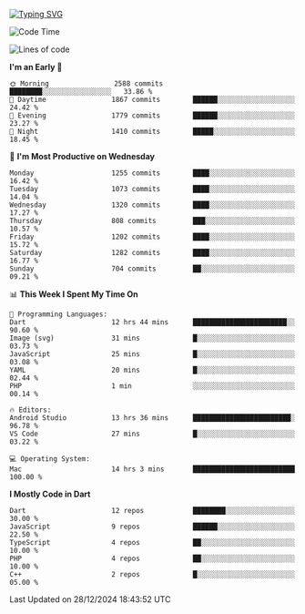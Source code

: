 
<a href="https://git.io/typing-svg"><img src="https://readme-typing-svg.demolab.com?font=Source+Code+Pro&pause=1000&random=false&width=435&lines=Hey+%F0%9F%A5%B6+iam+Yaskraz" alt="Typing SVG" /></a>
<!--START_SECTION:waka-->
![Code Time](http://img.shields.io/badge/Code%20Time-868%20hrs%2022%20mins-blue)

![Lines of code](https://img.shields.io/badge/From%20Hello%20World%20I%27ve%20Written-4.7%20million%20lines%20of%20code-blue)

**I'm an Early 🐤** 

```text
🌞 Morning                2588 commits        ████████░░░░░░░░░░░░░░░░░   33.86 % 
🌆 Daytime                1867 commits        ██████░░░░░░░░░░░░░░░░░░░   24.42 % 
🌃 Evening                1779 commits        ██████░░░░░░░░░░░░░░░░░░░   23.27 % 
🌙 Night                  1410 commits        █████░░░░░░░░░░░░░░░░░░░░   18.45 % 
```
📅 **I'm Most Productive on Wednesday** 

```text
Monday                   1255 commits        ████░░░░░░░░░░░░░░░░░░░░░   16.42 % 
Tuesday                  1073 commits        ████░░░░░░░░░░░░░░░░░░░░░   14.04 % 
Wednesday                1320 commits        ████░░░░░░░░░░░░░░░░░░░░░   17.27 % 
Thursday                 808 commits         ███░░░░░░░░░░░░░░░░░░░░░░   10.57 % 
Friday                   1202 commits        ████░░░░░░░░░░░░░░░░░░░░░   15.72 % 
Saturday                 1282 commits        ████░░░░░░░░░░░░░░░░░░░░░   16.77 % 
Sunday                   704 commits         ██░░░░░░░░░░░░░░░░░░░░░░░   09.21 % 
```


📊 **This Week I Spent My Time On** 

```text
💬 Programming Languages: 
Dart                     12 hrs 44 mins      ███████████████████████░░   90.60 % 
Image (svg)              31 mins             █░░░░░░░░░░░░░░░░░░░░░░░░   03.73 % 
JavaScript               25 mins             █░░░░░░░░░░░░░░░░░░░░░░░░   03.08 % 
YAML                     20 mins             █░░░░░░░░░░░░░░░░░░░░░░░░   02.44 % 
PHP                      1 min               ░░░░░░░░░░░░░░░░░░░░░░░░░   00.14 % 

🔥 Editors: 
Android Studio           13 hrs 36 mins      ████████████████████████░   96.78 % 
VS Code                  27 mins             █░░░░░░░░░░░░░░░░░░░░░░░░   03.22 % 

💻 Operating System: 
Mac                      14 hrs 3 mins       █████████████████████████   100.00 % 
```

**I Mostly Code in Dart** 

```text
Dart                     12 repos            ████████░░░░░░░░░░░░░░░░░   30.00 % 
JavaScript               9 repos             ██████░░░░░░░░░░░░░░░░░░░   22.50 % 
TypeScript               4 repos             ██░░░░░░░░░░░░░░░░░░░░░░░   10.00 % 
PHP                      4 repos             ██░░░░░░░░░░░░░░░░░░░░░░░   10.00 % 
C++                      2 repos             █░░░░░░░░░░░░░░░░░░░░░░░░   05.00 % 
```




 Last Updated on 28/12/2024 18:43:52 UTC
<!--END_SECTION:waka-->
